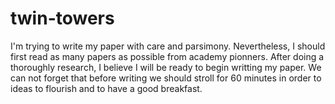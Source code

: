 # twin-towers

I'm trying to write my paper with care and parsimony. Nevertheless, I should first read as many papers as possible from academy pionners. After doing a thoroughly research, I believe I will be ready to begin writting my paper. We can not forget that before writing we should stroll for 60 minutes in order to ideas to flourish and to have a good breakfast.
